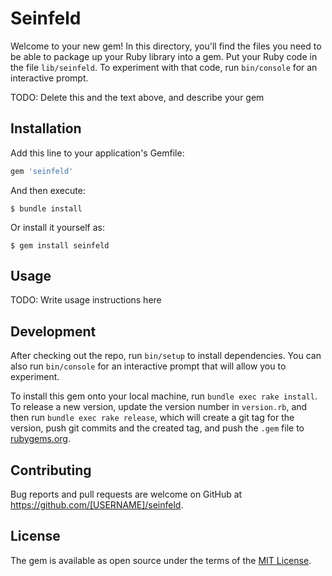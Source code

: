 # Seinfeld

Welcome to your new gem! In this directory, you'll find the files you need to be able to package up your Ruby library into a gem. Put your Ruby code in the file `lib/seinfeld`. To experiment with that code, run `bin/console` for an interactive prompt.

TODO: Delete this and the text above, and describe your gem

## Installation

Add this line to your application's Gemfile:

```ruby
gem 'seinfeld'
```

And then execute:

    $ bundle install

Or install it yourself as:

    $ gem install seinfeld

## Usage

TODO: Write usage instructions here

## Development

After checking out the repo, run `bin/setup` to install dependencies. You can also run `bin/console` for an interactive prompt that will allow you to experiment.

To install this gem onto your local machine, run `bundle exec rake install`. To release a new version, update the version number in `version.rb`, and then run `bundle exec rake release`, which will create a git tag for the version, push git commits and the created tag, and push the `.gem` file to [rubygems.org](https://rubygems.org).

## Contributing

Bug reports and pull requests are welcome on GitHub at https://github.com/[USERNAME]/seinfeld.

## License

The gem is available as open source under the terms of the [MIT License](https://opensource.org/licenses/MIT).
